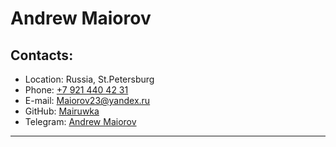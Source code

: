 # Andrew Maiorov  

## Contacts:
* Location: Russia, St.Petersburg
 * Phone: [+7 921 440 42 31](+79214404231)
 * E-mail: [Maiorov23@yandex.ru](Maiorov23@yandex.ru)
 * GitHub: [Mairuwka](https://github.com/Mairuwka)
 * Telegram: [Andrew Maiorov](https://t.me/Mairuwka)
<hr>